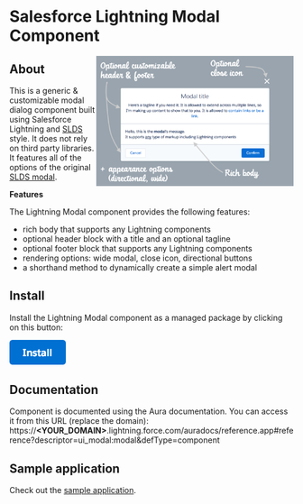 # Salesforce Lightning Modal Component

<img src="screenshots/annotated-features.png" width="350" align="right"/>

## About
This is a generic & customizable modal dialog component built using Salesforce Lightning and [SLDS](https://www.lightningdesignsystem.com/) style.
It does not rely on third party libraries.
It features all of the options of the original [SLDS modal](https://www.lightningdesignsystem.com/components/modals/).

<b>Features</b>

The Lightning Modal component provides the following features:
- rich body that supports any Lightning components
- optional header block with a title and an optional tagline
- optional footer block that supports any Lightning components
- rendering options: wide modal, close icon, directional buttons
- a shorthand method to dynamically create a simple alert modal

## Install
Install the Lightning Modal component as a managed package by clicking on this button:

<a href="https://login.salesforce.com/packaging/installPackage.apexp?p0=04t0Y000000xSc3">
  <img src="gfx/btn-install.png" width="100" alt="Install">
</a>

## Documentation
Component is documented using the Aura documentation.
You can access it from this URL (replace the domain):
https://<b>&lt;YOUR_DOMAIN&gt;</b>.lightning.force.com/auradocs/reference.app#reference?descriptor=ui_modal:modal&defType=component

## Sample application
Check out the [sample application](https://github.com/pozil/sfdc-ui-modal-sample).
